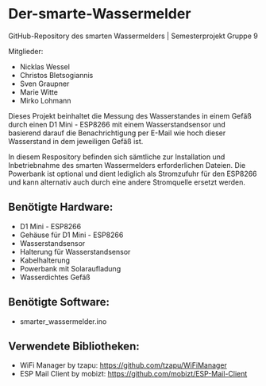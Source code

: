# Der-smarte-Wassermelder

GitHub-Repository des smarten Wassermelders | Semesterprojekt Gruppe 9

Mitglieder:

* Nicklas Wessel
* Christos Bletsogiannis
* Sven Graupner
* Marie Witte
* Mirko Lohmann

Dieses Projekt beinhaltet die Messung des Wasserstandes in einem Gefäß durch einen D1 Mini - ESP8266 mit einem Wasserstandsensor und basierend darauf die Benachrichtigung per E-Mail wie hoch dieser Wasserstand in dem jeweiligen Gefäß ist.

In diesem Respository befinden sich sämtliche zur Installation und Inbetriebnahme des smarten Wassermelders erforderlichen Dateien. 
Die Powerbank ist optional und dient lediglich als Stromzufuhr für den ESP8266 und kann alternativ auch durch 
eine andere Stromquelle ersetzt werden.

## Benötigte Hardware:
* D1 Mini - ESP8266
* Gehäuse für D1 Mini - ESP8266
* Wasserstandsensor
* Halterung für Wasserstandsensor
* Kabelhalterung
* Powerbank mit Solaraufladung
* Wasserdichtes Gefäß

## Benötigte Software:
* smarter_wassermelder.ino

## Verwendete Bibliotheken:
* WiFi Manager by tzapu: https://github.com/tzapu/WiFiManager
* ESP Mail Client by mobizt: https://github.com/mobizt/ESP-Mail-Client
